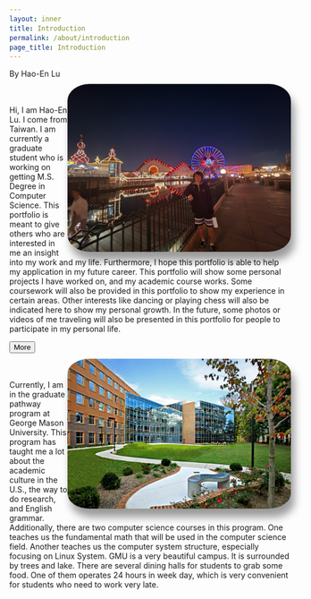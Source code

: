 ```yaml
---
layout: inner
title: Introduction
permalink: /about/introduction
page_title: Introduction
---
```

<head>
    <link rel="stylesheet" href="{{ "/css/article.css" | prepend: site.baseurl }}">
</head>

<style>


#my-photo {
    border-radius:10%; 
    max-width: 400px; 
    margin-top:10px;
    margin-bottom:10px;
    box-shadow: 6px 15px 15px rgba(0, 0, 0, .4);;
}

</style>


<div class="article">

<div class="art-deco">
<div class="author" style="margin-top:10px"><span> By Hao-En Lu </span></div>
<img src="/img/others/intro_photo.jpg" id="my-photo" align=right ><br><br>

<p> 
    Hi, I am Hao-En Lu. I come from Taiwan. I am currently a graduate student who is working on getting M.S. Degree in Computer Science. This portfolio is meant to give others who are interested in me an insight into my work and my life. Furthermore, I hope this portfolio is able to help my application in my future career. This portfolio will show some personal projects I have worked on, and my academic course works. Some coursework will also be provided in this portfolio to show my experience in certain areas. Other interests like dancing or playing chess will also be indicated here to show my personal growth. In the future, some photos or videos of me traveling will also be presented in this portfolio for people to participate in my personal life.
</p>
</div>
<div class="line"><button class="read-more" data-toggle="collapse" data-target="#more"> More </button></div>

<div id="more" class="collapse art-deco">
<img src="/img/others/gmu_photo.jpg" id="my-photo" align=right><br><br>

<p>
    Currently, I am in the graduate pathway program at George Mason University. This program has taught me a lot about the academic culture in the U.S., the way to do research, and English grammar. Additionally, there are two computer science courses in this program. One teaches us the fundamental math that will be used in the computer science field. Another teaches us the computer system structure, especially focusing on Linux System. GMU is a very beautiful campus. It is surrounded by trees and lake. There are several dining halls for students to grab some food. One of them operates 24 hours in week day, which is very convenient for students who need to work very late.
</p>
</div>

</div>



